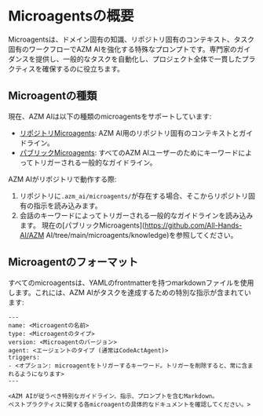 # Microagentsの概要

Microagentsは、ドメイン固有の知識、リポジトリ固有のコンテキスト、タスク固有のワークフローでAZM AIを強化する特殊なプロンプトです。専門家のガイダンスを提供し、一般的なタスクを自動化し、プロジェクト全体で一貫したプラクティスを確保するのに役立ちます。

## Microagentの種類

現在、AZM AIは以下の種類のmicroagentsをサポートしています:

* [リポジトリMicroagents](./microagents-repo): AZM AI用のリポジトリ固有のコンテキストとガイドライン。
* [パブリックMicroagents](./microagents-public): すべてのAZM AIユーザーのためにキーワードによってトリガーされる一般的なガイドライン。

AZM AIがリポジトリで動作する際:

1. リポジトリに`.azm_ai/microagents/`が存在する場合、そこからリポジトリ固有の指示を読み込みます。
2. 会話のキーワードによってトリガーされる一般的なガイドラインを読み込みます。
現在の[パブリックMicroagents](https://github.com/All-Hands-AI/AZM AI/tree/main/microagents/knowledge)を参照してください。

## Microagentのフォーマット

すべてのmicroagentsは、YAMLのfrontmatterを持つmarkdownファイルを使用します。これには、AZM AIがタスクを達成するための特別な指示が含まれています:
```
---
name: <Microagentの名前>
type: <Microagentのタイプ>
version: <Microagentのバージョン>
agent: <エージェントのタイプ (通常はCodeActAgent)>
triggers:
- <オプション: microagentをトリガーするキーワード。トリガーを削除すると、常に含まれるようになります>
---

<AZM AIが従うべき特別なガイドライン、指示、プロンプトを含むMarkdown。
ベストプラクティスに関する各microagentの具体的なドキュメントを確認してください。>
```
